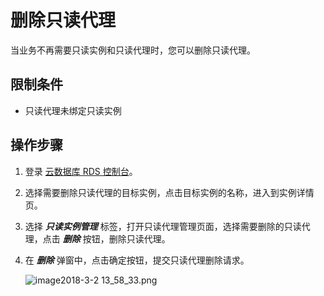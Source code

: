 # 删除只读代理
当业务不再需要只读实例和只读代理时，您可以删除只读代理。

## 限制条件
* 只读代理未绑定只读实例

## 操作步骤
1. 登录 [云数据库 RDS 控制台](https://rds-console.jdcloud.com/database)。
2. 选择需要删除只读代理的目标实例，点击目标实例的名称，进入到实例详情页。
3. 选择 ***只读实例管理*** 标签，打开只读代理管理页面，选择需要删除的只读代理，点击 ***删除*** 按钮，删除只读代理。
4. 在 ***删除*** 弹窗中，点击确定按钮，提交只读代理删除请求。
    
    ![image2018-3-2 13_58_33.png](https://img1.jcloudcs.com/cms/e13a1926-043c-49e1-a94c-c27f1491f3bc20180302140739.png)